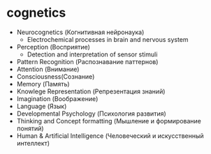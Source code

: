 # cognetics #

* Neurocognetics (Когнитивная нейронаука)
    * Electrochemical processes in brain and nervous system
* Perception (Восприятие)
    * Detection and interpretation of sensor stimuli
* Pattern Recognition (Распознавание паттернов)
* Attention (Внимание)
* Consciousness(Сознание)
* Memory (Память)
* Knowlege Representation (Репрезентация знаний)
* Imagination (Воображение)
* Language (Язык)
* Developmental Psychology (Психология развития)
* Thinking and Concept formatting (Мышление и формирование понятий)
* Human & Artificial Intelligence (Человеческий и искусственный интеллект)


